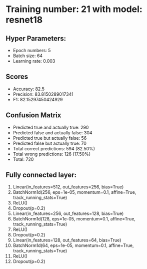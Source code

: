 # Training number: 21 with model: resnet18
## Hyper Parameters:
- Epoch numbers: 5
- Batch size: 64
- Learning rate: 0.003

## Scores
- Accuracy: 82.5
- Precision: 83.8150289017341
- F1: 82.15297450424929

## Confusion Matrix
- Predicted true and actually true: 290
- Predicted false and actually false: 304
- Predicted true but actually false: 56
- Predicted false but actually true: 70
- Total correct predictions: 594 (82.50%)
- Total wrong predictions: 126 (17.50%)
- Total: 720

## Fully connected layer:
1. Linear(in_features=512, out_features=256, bias=True)
2. BatchNorm1d(256, eps=1e-05, momentum=0.1, affine=True, track_running_stats=True)
3. ReLU()
4. Dropout(p=0.2)
5. Linear(in_features=256, out_features=128, bias=True)
6. BatchNorm1d(128, eps=1e-05, momentum=0.1, affine=True, track_running_stats=True)
7. ReLU()
8. Dropout(p=0.2)
9. Linear(in_features=128, out_features=64, bias=True)
10. BatchNorm1d(64, eps=1e-05, momentum=0.1, affine=True, track_running_stats=True)
11. ReLU()
12. Dropout(p=0.2)